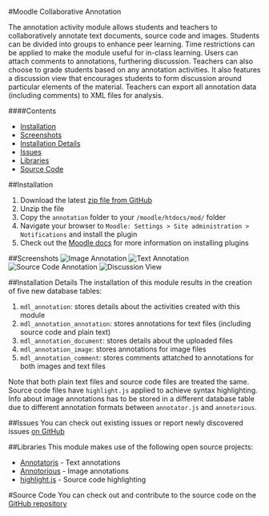#Moodle Collaborative Annotation

The annotation activity module allows students and teachers to collaboratively annotate text documents, source code and images. Students can be divided into groups to enhance peer learning. Time restrictions can be applied to make the module useful for in-class learning. Users can attach comments to annotations, furthering discussion. Teachers can also choose to grade students based on any annotation activities. It also features a discussion view that encourages students to form discussion around particular elements of the material. Teachers can export all annotation data (including comments) to XML files for analysis.

####Contents
 - [Installation](#installation)
 - [Screenshots](#screenshots)
 - [Installation Details](#installation-details)
 - [Issues](#issues)
 - [Libraries](#libraries)
 - [Source Code](#source-code)

##Installation
1. Download the latest [zip file from GitHub](https://github.com/jamiemcg/moodle-collaborative-annotation/archive/master.zip)
2. Unzip the file
3. Copy the ```annotation``` folder to your ```/moodle/htdocs/mod/``` folder
4. Navigate your browser to ```Moodle: Settings > Site administration > Notifications``` and install the plugin
5. Check out the [Moodle docs](https://docs.moodle.org/28/en/Installing_plugins) for more information on installing plugins

##Screenshots
![Image Annotation](http://i.imgur.com/6hNO3As.png  "Image Annotation")
![Text Annotation](http://i.imgur.com/qg8tacX.png  "Text Annotation")
![Source Code Annotation](http://i.imgur.com/JZEG378.png "Source Code Annotation")
![Discussion View](http://i.imgur.com/tHxTlW5.png "Discussion View")


##Installation Details
The installation of this module results in the creation of five new database tables:

1. ```mdl_annotation```: stores details about the activities created with this module
2. ```mdl_annotation_annotation```: stores annotations for text files (including source code and plain text)
3. ```mdl_annotation_document```: stores details about the uploaded files
4. ```mdl_annotation_image```: stores annotations for image files
5. ```mdl_annotation_comment```: stores comments attatched to annotations for both images and text files

Note that both plain text files and source code files are treated the same. Source code files have ```highlight.js``` applied to achieve syntax highlighting. Info about image annotations has to be stored in a different database table due to different annotation formats between ```annotator.js``` and ```annotorious```.

##Issues
You can check out existing issues or report newly discovered issues [on GitHub](https://github.com/jamiemcg/moodle-collaborative-annotation/issues)

##Libraries
This module makes use of the following open source projects:

- [Annotatorjs](http://annotatorjs.org/) - Text annotations  
- [Annotorious](http://annotorious.github.io/) - Image annotations  
- [highlight.js](https://highlightjs.org/) - Source code highlighting  

#Source Code
You can check out and contribute to the source code on the [GitHub repository](https://github.com/jamiemcg/moodle-collaborative-annotation)